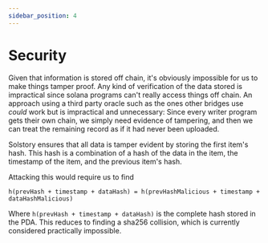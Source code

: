 ```yaml
---
sidebar_position: 4
---
```


# Security

Given that information is stored off chain, it's obviously impossible for us to make
things tamper proof. Any kind of verification of the data stored is impractical
since solana programs can't really access things off chain. An approach using
a third party oracle such as the ones other bridges use *could* work but is
impractical and unnecessary: Since every writer program gets their own chain,
we simply need evidence of tampering, and then we can treat the remaining
record as if it had never been uploaded.

Solstory ensures that all data is tamper evident by storing the first item's
hash. This hash is a combination of a hash of the data in the item, the timestamp
of the item, and the previous item's hash.

Attacking this would require us to find

```
h(prevHash + timestamp + dataHash) = h(prevHashMalicious + timestamp + dataHashMalicious)
```

Where `h(prevHash + timestamp + dataHash)` is the complete hash stored in the PDA.
This reduces to finding a sha256 collision, which is currently considered
practically impossible.

